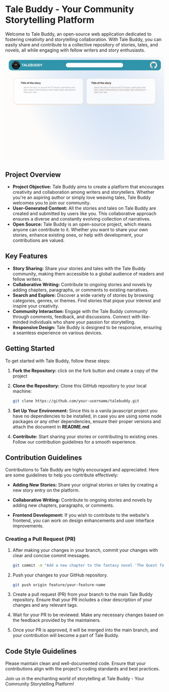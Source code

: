 # Tale Buddy - Your Community Storytelling Platform

Welcome to Tale Buddy, an open-source web application dedicated to fostering creativity and storytelling collaboration. With Tale Buddy, you can easily share and contribute to a collective repository of stories, tales, and novels, all while engaging with fellow writers and story enthusiasts.

![Tale Buddy](./designs/mainPage.png)

## Project Overview

- **Project Objective:** Tale Buddy aims to create a platform that encourages creativity and collaboration among writers and storytellers. Whether you're an aspiring author or simply love weaving tales, Tale Buddy welcomes you to join our community.
- **User-Generated Content:** All the stories and tales on Tale Buddy are created and submitted by users like you. This collaborative approach ensures a diverse and constantly evolving collection of narratives.
- **Open Source:** Tale Buddy is an open-source project, which means anyone can contribute to it. Whether you want to share your own stories, enhance existing ones, or help with development, your contributions are valued.

## Key Features

- **Story Sharing:** Share your stories and tales with the Tale Buddy community, making them accessible to a global audience of readers and fellow writers.
- **Collaborative Writing:** Contribute to ongoing stories and novels by adding chapters, paragraphs, or comments to existing narratives.
- **Search and Explore:** Discover a wide variety of stories by browsing categories, genres, or themes. Find stories that pique your interest and inspire your creativity.
- **Community Interaction:** Engage with the Tale Buddy community through comments, feedback, and discussions. Connect with like-minded individuals who share your passion for storytelling.
- **Responsive Design:** Tale Buddy is designed to be responsive, ensuring a seamless experience on various devices.

## Getting Started

To get started with Tale Buddy, follow these steps:


1. **Fork the Repository:** click on the fork button and create a copy of the project

2. **Clone the Repository:** Clone this GitHub repository to your local machine:

   ```bash
   git clone https://github.com/your-username/talebuddy.git
   ```

3. **Set Up Your Environment:** Since this is a vanila javascript project you have no dependencies to be installed, in case you are using some node packages or any other dependencies, ensure their proper versions and attach the document in **README.md**

3. **Contribute:** Start sharing your stories or contributing to existing ones. Follow our contribution guidelines for a smooth experience.

## Contribution Guidelines

Contributions to Tale Buddy are highly encouraged and appreciated. Here are some guidelines to help you contribute effectively:

- **Adding New Stories:** Share your original stories or tales by creating a new story entry on the platform.

- **Collaborative Writing:** Contribute to ongoing stories and novels by adding new chapters, paragraphs, or comments.

- **Frontend Development:** If you wish to contribute to the website's frontend, you can work on design enhancements and user interface improvements.

### Creating a Pull Request (PR)

1. After making your changes in your branch, commit your changes with clear and concise commit messages.

   ```bash
   git commit -m "Add a new chapter to the fantasy novel 'The Quest for Magic.'"
   ```

2. Push your changes to your GitHub repository.

   ```bash
   git push origin feature/your-feature-name
   ```

3. Create a pull request (PR) from your branch to the main Tale Buddy repository. Ensure that your PR includes a clear description of your changes and any relevant tags.

4. Wait for your PR to be reviewed. Make any necessary changes based on the feedback provided by the maintainers.

5. Once your PR is approved, it will be merged into the main branch, and your contribution will become a part of Tale Buddy.

## Code Style Guidelines

Please maintain clean and well-documented code. Ensure that your contributions align with the project's coding standards and best practices.

Join us in the enchanting world of storytelling at Tale Buddy - Your Community Storytelling Platform!
